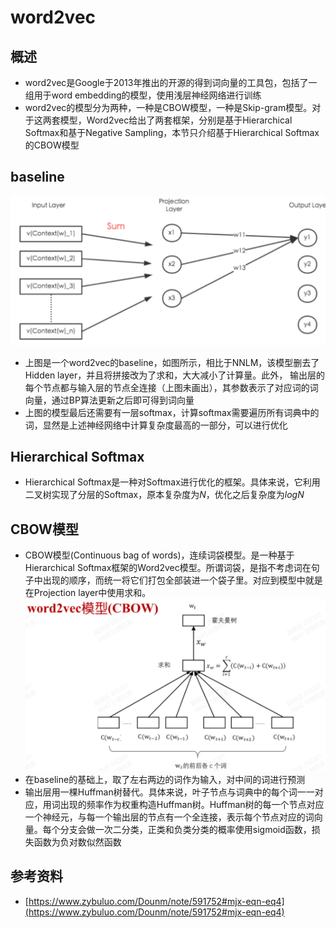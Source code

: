 # word2vec
## 概述  
+ word2vec是Google于2013年推出的开源的得到词向量的工具包，包括了一组用于word embedding的模型，使用浅层神经网络进行训练  
+ word2vec的模型分为两种，一种是CBOW模型，一种是Skip-gram模型。对于这两套模型，Word2vec给出了两套框架，分别是基于Hierarchical Softmax和基于Negative Sampling，本节只介绍基于Hierarchical Softmax的CBOW模型

## baseline
![](images/word2vec_baseline.png)
+ 上图是一个word2vec的baseline，如图所示，相比于NNLM，该模型删去了Hidden layer，并且将拼接改为了求和，大大减小了计算量。此外，
输出层的每个节点都与输入层的节点全连接（上图未画出），其参数表示了对应词的词向量，通过BP算法更新之后即可得到词向量
+ 上图的模型最后还需要有一层softmax，计算softmax需要遍历所有词典中的词，显然是上述神经网络中计算复杂度最高的一部分，可以进行优化

## Hierarchical Softmax
+ Hierarchical Softmax是一种对Softmax进行优化的框架。具体来说，它利用二叉树实现了分层的Softmax，原本复杂度为$N$，优化之后复杂度为$log N$

## CBOW模型
+ CBOW模型(Continuous bag of words)，连续词袋模型。是一种基于Hierarchical Softmax框架的Word2vec模型。所谓词袋，是指不考虑词在句子中出现的顺序，而统一将它们打包全部装进一个袋子里。对应到模型中就是在Projection layer中使用求和。
![](images/CBOW.png)
+ 在baseline的基础上，取了左右两边的词作为输入，对中间的词进行预测
+ 输出层用一棵Huffman树替代。具体来说，叶子节点与词典中的每个词一一对应，用词出现的频率作为权重构造Huffman树。Huffman树的每一个节点对应一个神经元，与每一个输出层的节点有一个全连接，表示每个节点对应的词向量。每个分支会做一次二分类，正类和负类分类的概率使用sigmoid函数，损失函数为负对数似然函数

## 参考资料
+ [https://www.zybuluo.com/Dounm/note/591752#mjx-eqn-eq4](https://www.zybuluo.com/Dounm/note/591752#mjx-eqn-eq4)